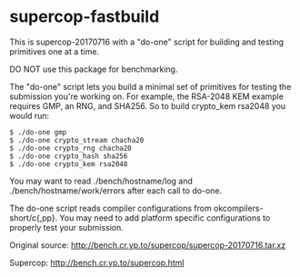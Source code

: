 supercop-fastbuild
==================

This is supercop-20170716 with a "do-one" script for building and
testing primitives one at a time.

DO NOT use this package for benchmarking.

The "do-one" script lets you build a minimal set of primitives for
testing the submission you're working on. For example, the RSA-2048 KEM
example requires GMP, an RNG, and SHA256. So to build crypto_kem rsa2048
you would run:

    $ ./do-one gmp
    $ ./do-one crypto_stream chacha20
    $ ./do-one crypto_rng chacha20
    $ ./do-one crypto_hash sha256
    $ ./do-one crypto_kem rsa2048

You may want to read ./bench/hostname/log and ./bench/hostname/work/errors
after each call to do-one.

The do-one script reads compiler configurations from okcompilers-short/c{,pp}.
You may need to add platform specific configurations to properly test your
submission.

Original source: http://bench.cr.yp.to/supercop/supercop-20170716.tar.xz

Supercop: http://bench.cr.yp.to/supercop.html
